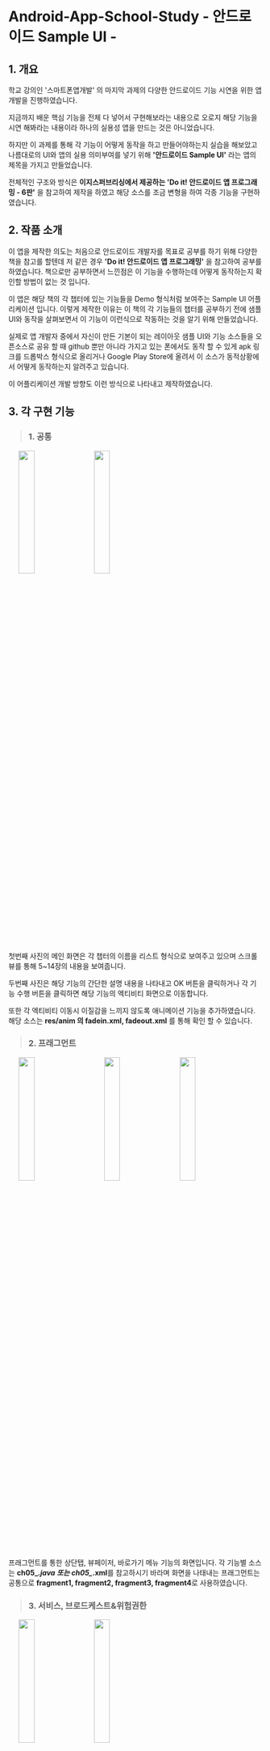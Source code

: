 # Android-App-School-Study - 안드로이드 Sample UI -
## 1. 개요
학교 강의인 '스마트폰앱개발' 의 마지막 과제의 다양한 안드로이드 기능 시연을 위한 앱개발을 진행하였습니다.

지금까지 배운 핵심 기능을 전체 다 넣어서 구현해보라는 내용으로 오로지 해당 기능을 시연 해봐라는 내용이라 하나의 실용성 앱을 만드는 것은 아니었습니다.

하지만 이 과제를 통해 각 기능이 어떻게 동작을 하고 만들어야하는지 실습을 해보았고 나름대로의 UI와 앱의 실용 의미부여를 넣기 위해 
**'안드로이드 Sample UI'** 라는 앱의 제목을 가지고 만들었습니다.

전체적인 구조와 방식은 **이지스퍼브리싱에서 제공하는 'Do it! 안드로이드 앱 프로그래밍 - 6판'** 을 참고하여 제작을 하였고 해당 소스를 조금 변형을 하여 각종 기능을 구현하였습니다.

## 2. 작품 소개
이 앱을 제작한 의도는 처음으로 안드로이드 개발자를 목표로 공부를 하기 위해 다양한 책을 참고를 할텐데 저 같은 경우 **'Do it! 안드로이드 앱 프로그래밍'** 을 참고하여 공부를 하였습니다. 책으로만 공부하면서 느낀점은 이 기능을 수행하는데 어떻게 동작하는지 확인할 방법이 없는 것 입니다.

이 앱은 해당 책의 각 챕터에 있는 기능들을 Demo 형식처럼 보여주는 Sample UI 어플리케이션 입니다. 이렇게 제작한 이유는 이 책의 각 기능들의 챕터를 공부하기 전에 샘플 UI와 동작을 살펴보면서 이 기능이 이런식으로 작동하는 것을 알기 위해 만들었습니다.

실제로 앱 개발자 중에서 자신이 만든 기본이 되는 레이아웃 샘플 UI와 기능 소스들을 오픈소스로 공유 할 때 github 뿐만 아니라 가지고 있는 폰에서도 동작 할 수 있게 apk 링크를 드롭박스 형식으로 올리거나 Google Play Store에 올려서 이 소스가 동적상황에서 어떻게 동작하는지 알려주고 있습니다.

이 어플리케이션 개발 방향도 이런 방식으로 나타내고 제작하였습니다.

## 3. 각 구현 기능
> ### 1. 공통
<div>
<img width="25%" src="https://user-images.githubusercontent.com/41635289/71794081-35390600-3083-11ea-88ff-ef0083842439.jpg" hspace=20>
<img width="25%" src="https://user-images.githubusercontent.com/41635289/71794189-b98b8900-3083-11ea-987d-94947459a08d.jpg">
</div>

첫번째 사진의 메인 화면은 각 챕터의 이름을 리스트 형식으로 보여주고 있으며 스크롤 뷰를 통해 5~14장의 내용을 보여줍니다.

두번째 사진은 해당 기능의 간단한 설명 내용을 나타내고 OK 버튼을 클릭하거나 각 기능 수행 버튼을 클릭하면 해당 기능의 엑티비티 화면으로 이동합니다.

또한 각 엑티비티 이동시 이질감을 느끼지 않도록 애니메이션 기능을 추가하였습니다. 해당 소스는 **res/anim 의 fadein.xml, fadeout.xml** 를 통해 확인 할 수 있습니다.

> ### 2. 프래그먼트
<div>
  <img width="25%" src="https://user-images.githubusercontent.com/41635289/71795929-cdd38400-308b-11ea-9ff7-70f2af7f0b1d.jpg" hspace=20>
  <img width="25%" src="https://user-images.githubusercontent.com/41635289/71795931-cf9d4780-308b-11ea-8b99-99d98abc9749.jpg" hspace=20>
  <img width="25%" src="https://user-images.githubusercontent.com/41635289/71795934-d1ffa180-308b-11ea-9262-c71916920338.jpg">
</div>

  프래그먼트를 통한 상단탭, 뷰페이저, 바로가기 메뉴 기능의 화면입니다. 각 기능별 소스는 **ch05_*.java 또는 ch05_*.xml**를 참고하시기 바라며 화면을 나태내는 프래그먼트는 공통으로 **fragment1, fragment2, fragment3, fragment4**로 사용하였습니다.

> ### 3. 서비스, 브로드케스트&위험권한
<div>
  <img width="25%" src="https://user-images.githubusercontent.com/41635289/71796155-c1036000-308c-11ea-945a-f2def391203d.jpg" hspace=20>
  <img width="25%" src="https://user-images.githubusercontent.com/41635289/71796156-c2348d00-308c-11ea-91e3-f9d172213d01.jpg">
</div>

안드로이드의 핵심 기능의 서비스와 위험권한 부여 관련 기능입니다. 전체적인 틀은 **프래그먼트의 바로가기 메뉴** 형식으로 만들었으며 바로가기 메뉴를 클릭 시 두 개의 메뉴인 **서비스, 브로드케스트&위험권한** 이 나옵니다.

서비스의 경우 MusicService.java에서 안드로이드 Service를 상속해 MediaPlayer의 기능을 불러와 재생 버튼을 클릭하면 **res/raw**에 있는 mp3 파일이 재생하게 됩니다.

브로드케스트,위험권한은 SMS를 수신하여 내용을 나타내는 방식으로 구현하였습니다. SMS 수신을 위해 **AndroidManifest.xml**에서 SMS 퍼미션을 부여하였고 브로드케스트 단위에서 SMS를 수신시 onReceive를 실행하게 되며 각 EditText에 수신한 SMS 내용을 보여줍니다.

각 기능별 소스는 **ch06_*.jva 또는 ch06_*.xml**를 참고하시기 바랍니다.

> ### 4. 선택위젯 - 스피너뷰
<div>
  <img width="25%" src="https://user-images.githubusercontent.com/41635289/71796612-43405400-308e-11ea-8ba1-492aaecce393.jpg">
</div>

스피너뷰를 나타내는 화면으로 버튼 클릭시 리스트별로 이미지를 선택하는 선택위젯이 나타나고 각 이미지 클릭 시 뷰에 나타나는 이미지가 바뀝니다.

각 기능별 소스는 **ch07_*.java 또는 ch07_*.xml**를 참고하시기 바랍니다.

> ### 5. 데이터베이스
<div>
  <img width="25%" src="https://user-images.githubusercontent.com/41635289/71796773-bc3fab80-308e-11ea-833f-992f6e030756.jpg">
</div>

안드로이드 내에 있는 SQLite 기능을 불러와 데이터베이스를 작동하는 내용입니다.

소스 내에 SQL DDL, DML 문을 넣어 추가, 변경, 삭제, 조회 기능을 실행하게 만들었습니다.

각 기능별 소스는 **ch11_*.java 또는 ch11_*.xml**를 참고하시기 바랍니다.

> ### 6. 그래픽
<div>
  <img width="25%" src="https://user-images.githubusercontent.com/41635289/71796909-61f31a80-308f-11ea-8be0-2aed1790cb34.jpg" hspace=20>
  <img width="25%" src="https://user-images.githubusercontent.com/41635289/71796910-63bcde00-308f-11ea-8993-226d88be3b7c.jpg" hspace=20>
  <img width="25%" src="https://user-images.githubusercontent.com/41635289/71796914-661f3800-308f-11ea-9707-d5e57b02939d.jpg">
</div>

그래픽 툴을 사용해 화면상의 그림을 그리는 간단한 그림판 기능 입니다.

선의 색상 변경은 외부 라이브러리인 **Ambilwarna Color Picker** 를 사용하여 위의 그림 버튼 클릭 시 다이얼로그 형식으로 색상을 변경 할 수 있습니다.

선의 굵기 변경도 그림 버튼 클릭 시 다이얼로그 형식으로 해당 값을 입력 해 변경 할 수 있습니다.

각 기능별 소스는 **ch12_*.java 또는 ch12_*.xml**를 참고하시기 바랍니다.

> ### 7. 멀티미디어
<div>
  <img width="25%" src="https://user-images.githubusercontent.com/41635289/71797104-112ff180-3090-11ea-8332-3362fec19f44.jpg" hspace=20>
  <img width="25%" src="https://user-images.githubusercontent.com/41635289/71797110-15f4a580-3090-11ea-9ce0-720fa47f1292.jpg" hspace=20>
  <img width="25%" src="https://user-images.githubusercontent.com/41635289/71797111-1725d280-3090-11ea-9fcd-17296b998391.jpg">
</div>

<div>
  <img width="25%" src="https://user-images.githubusercontent.com/41635289/71797113-18ef9600-3090-11ea-8e8f-3a26cea0f49e.jpg" hspace=20>
  <img width="25%" src="https://user-images.githubusercontent.com/41635289/71797123-1f7e0d80-3090-11ea-82c3-0a41d5bf448d.jpg">
</div>

멀티미디어는 카메라, 음악, 동영상, 유튜브 동영상 기능을 구현하였고, 프래그먼트 형식의 바로가기 메뉴의 전체적인 틀을 만들어 작성하였습니다.

각 기능의 경우 SDK 버전을 29로 타겟팅한 경우 범위지정소를 정해야하는 규칙이 있기 때문에 scoped storage의 내용을 참고 하였습니다.

하지만 카메라 기능의 경우 사진의 저장소를 경로를 지정하는 방식이기 때문에 안드로이드 10의 경우 이미지가 불러오지 않은 이슈가 있습니다.

이는 scoped storage에서 **requestLegacyExternalStorage** 를 AndroidManifest.xml에서 넣어줌으로써 해결이 되었습니다.

유튜브 동영상은 구글에서 제공하는 YoutubeAndroidPlayerApi.jar를 사용하였으며 해당 기능에서는 위에는 Youtube 영상이 밑은 애플 기기의 스팩을 나타내는 웹페이지로 보여주는 웹뷰를 사용하였습니다.

각 기능별 소스는 **ch13_*.java 또는 ch13_*.xml**를 참고하시기 바랍니다.

> ### 8. 지도

구글 맵스와 지오코딩을 이용해 지도를 표시하고 위의 EditText 내용에 해당 주소를 입력해 검색을 누르면 해당 위치를 마크로 표시해 주소의 내용을 표시해줍니다.

각 기능별 소스는 **ch14_*.java 또는 ch14_*.xml**를 참고하시기 바랍니다.

## 4. 참고 문헌 및 링크
1. 공통
* 참고 문헌 : Do it! 안드로이드 앱 프로그래밍 6판 - 이지스퍼브리싱 (정재곤 저)
* 전체 참고 소스 : https://github.com/mike-jung/DoItAndroid
* 구글 안드로이드 공식 문서 : https://developer.android.com/docs
* 화면전환 애니메이션 : https://boheeee.tistory.com/14
* 인트로 화면 : https://basicto.tistory.com/629
* 아이콘 이미지 : https://www.freepik.com/

2. 서비스
* 음악 서비스 기능 : http://bitly.kr/0uC1Je6
* SMS 위험 권한 : https://hongku.tistory.com/209

3. 그래픽
* 그림판 구현 : https://honeyinfo7.tistory.com/33
* ColorPicker : https://github.com/yukuku/ambilwarna

4. 음악
* 음악 미디어 플레이어 : https://bitsoul.tistory.com/28

5. 유튜브 동영상
* 애플 기기 이미지 및 웹사이트 : https://www.apple.com/
                               https://www.youtube.com/user/Apple

6. 지도
* 검색 기능 추가 : https://blog.naver.com/qbxlvnf11/221183308547
